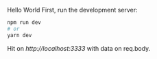 Hello World
First, run the development server:

```bash
npm run dev
# or
yarn dev
```

Hit on *http://localhost:3333* with data on req.body.

